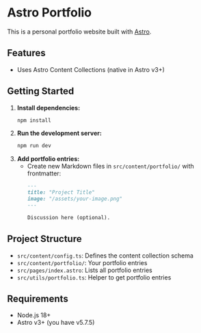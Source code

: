 # Astro Portfolio

This is a personal portfolio website built with [Astro](https://astro.build/).

## Features
- Uses Astro Content Collections (native in Astro v3+)

## Getting Started

1. **Install dependencies:**
   ```sh
   npm install
   ```
2. **Run the development server:**
   ```sh
   npm run dev
   ```
3. **Add portfolio entries:**
   - Create new Markdown files in `src/content/portfolio/` with frontmatter:
     ```md
     ---
     title: "Project Title"
     image: "/assets/your-image.png"
     ---
     
     Discussion here (optional).
     ```

## Project Structure
- `src/content/config.ts`: Defines the content collection schema
- `src/content/portfolio/`: Your portfolio entries
- `src/pages/index.astro`: Lists all portfolio entries
- `src/utils/portfolio.ts`: Helper to get portfolio entries

## Requirements
- Node.js 18+
- Astro v3+ (you have v5.7.5)

